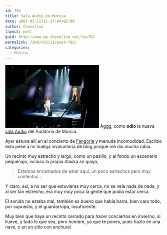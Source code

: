 ```yaml
---
id: 782
title: Sala Audio en Murcia
date: 2007-02-11T11:17:04+02:00
author: Chavalina
layout: post
guid: http://www.wp.chavalina.net/?p=782
permalink: /2007/02/11/post-782/
categories:
  - Música
---
```

<img class="imgizqda" src="/imagenes/fotos/fangoria-audio.jpg" alt="Fangoria actuando en la nueva sala Audio" /> Aggg, como **odio** la nueva <a href="http://audiosolodirecto.com/" target="_blank">sala Audio</a> del Auditorio de Murcia.

Ayer estuve all&iacute; en el concierto de <a href="http://www.fangoria.es/" target="_blank">Fangoria</a> y menuda incomodidad. Escribo esto pese a mi huelga involuntaria de blog porque me dio mucha rabia. 

Un recinto muy estrecho y largo, como un pasillo, y al fondo un escenario peque&ntilde;ajo, incluso la propia Alaska _se quejó_, 

> Estamos encantados de estar aqu&iacute;, un poco estrechos pero muy contentos…

Y claro, as&iacute;, a no ser que estuvieras muy cerca, no se ve&iacute;a nada de nada, y al ser tan estrecho, era muy muy poca la gente que pod&iacute;a estar cerca.

El sonido no estaba mal, también es bueno que hab&iacute;a barra, bien caro todo, por supuesto, y el guardarropa, insuficiente. 

Muy bien que haya un recinto cerrado para hacer conciertos en invierno, si llueve, y todo lo que sea, pero hombre, ya que te pones, pues hazlo en una nave, o en un sitio con anchura!